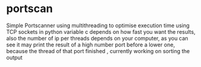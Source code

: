 # portscan
Simple Portscanner using multithreading to optimise execution time using TCP sockets in python 
variable c depends on how fast you want the results, also the number of ip per threads depends on your computer, as you can see it may print the result of a high number port before a lower one, because the thread of that port finished , currently working on sorting the output


~~~~~~~~~~~~~~~~~~~~~~~~~~ BY SALAH BADDOU ~~~~~~~~~~~~~~~~~~~~~~
